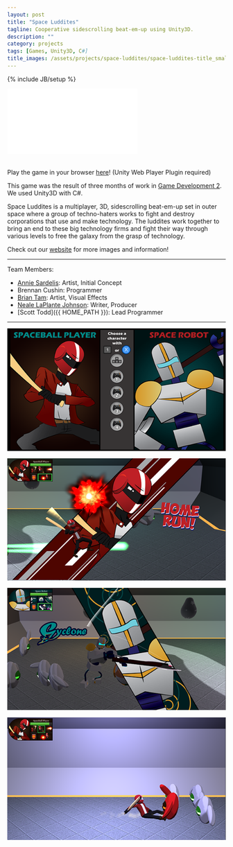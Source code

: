```yaml
---
layout: post
title: "Space Luddites"
tagline: Cooperative sidescrolling beat-em-up using Unity3D.
description: ""
category: projects
tags: [Games, Unity3D, C#]
title_images: /assets/projects/space-luddites/space-luddites-title_small.png
---
```

{% include JB/setup %}

<div class="video-wrapper"><iframe src="//player.vimeo.com/video/92751871" frameborder="0" webkitallowfullscreen mozallowfullscreen allowfullscreen></iframe></div>

<br>

Play the game in your browser <a href="/assets/projects/space-luddites/web-build.html">here</a>! (Unity Web Player Plugin required)

This game was the result of three months of work in <a href="http://gamedev2-s14.wp.rpi.edu/">Game Development 2</a>. We used Unity3D with C#.

Space Luddites is a multiplayer, 3D, sidescrolling beat-em-up set in outer space where a group of techno-haters works to fight and destroy corporations that use and make technology. The luddites work together to bring an end to these big technology firms and fight their way through various levels to free the galaxy from the grasp of technology.

Check out our <a href="http://snabb.webege.com/press/">website</a> for more images and information!

<hr>

Team Members:

* [Annie Sardelis](http://asardelis3.wix.com/portfolio/): Artist, Initial Concept
* Brennan Cushin: Programmer
* [Brian Tam](http://xinoph.webatu.com/): Artist, Visual Effects
* [Neale LaPlante Johnson](http://diokatsu.wix.com/portfolio/): Writer, Producer
* [Scott Todd]({{ HOME_PATH }}): Lead Programmer

<hr>

<a href="/assets/projects/space-luddites/character-select_large.png"><img src="/assets/projects/space-luddites/character-select.png"></a>

<a href="/assets/projects/space-luddites/spaceballer-ultimate_large.png"><img src="/assets/projects/space-luddites/spaceballer-ultimate.png"></a>

<a href="/assets/projects/space-luddites/robot-ultimate_large.png"><img src="/assets/projects/space-luddites/robot-ultimate.png"></a>

<a href="/assets/projects/space-luddites/spaceballer-slide_large.png"><img src="/assets/projects/space-luddites/spaceballer-slide.png"></a>
